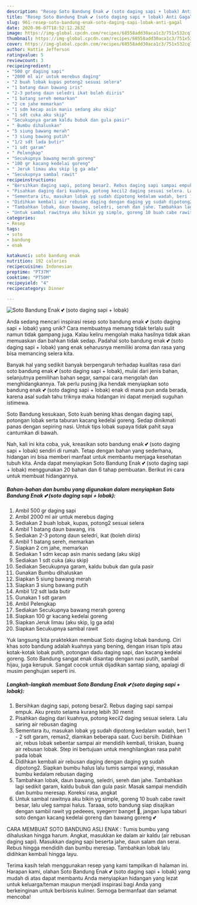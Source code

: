```yaml
---
description: "Resep Soto Bandung Enak 💕 (soto daging sapi + lobak) Anti Gagal"
title: "Resep Soto Bandung Enak 💕 (soto daging sapi + lobak) Anti Gagal"
slug: 961-resep-soto-bandung-enak-soto-daging-sapi-lobak-anti-gagal
date: 2020-06-07T18:52:12.263Z
image: https://img-global.cpcdn.com/recipes/68558add30aca1c3/751x532cq70/soto-bandung-enak-💕-soto-daging-sapi-lobak-foto-resep-utama.jpg
thumbnail: https://img-global.cpcdn.com/recipes/68558add30aca1c3/751x532cq70/soto-bandung-enak-💕-soto-daging-sapi-lobak-foto-resep-utama.jpg
cover: https://img-global.cpcdn.com/recipes/68558add30aca1c3/751x532cq70/soto-bandung-enak-💕-soto-daging-sapi-lobak-foto-resep-utama.jpg
author: Hattie Jefferson
ratingvalue: 5
reviewcount: 3
recipeingredient:
- "500 gr daging sapi"
- "2000 ml air untuk merebus daging"
- "2 buah lobak kupas potong2 sesuai selera"
- "1 batang daun bawang iris"
- "2-3 potong daun seledri ikat boleh diiris"
- "1 batang sereh memarkan"
- "2 cm jahe memarkan"
- "1 sdm kecap asin manis sedang aku skip"
- "1 sdt cuka aku skip"
- "Secukupnya garam kaldu bubuk dan gula pasir"
- " Bumbu dihaluskan"
- "5 siung bawang merah"
- "3 siung bawang putih"
- "1/2 sdt lada butir"
- "1 sdt garam"
- " Pelengkap"
- "Secukupnya bawang merah goreng"
- "100 gr kacang kedelai goreng"
- " Jeruk limau aku skip lg ga ada"
- "Secukupnya sambal rawit"
recipeinstructions:
- "Bersihkan daging sapi, potong besar2. Rebus daging sapi sampai empuk. Aku presto selama kurang lebih 30 menit"
- "Pisahkan daging dari kuahnya, potong kecil2 daging sesuai selera. Lalu saring air rebusan daging"
- "Sementara itu, masukan lobak yg sudah dipotong kedalam wadah, beri 1 - 2 sdt garam, remas2, diamkan beberapa saat. Cuci bersih. Didihkan air, rebus lobak sebentar sampai air mendidih kembali, tiriskan, buang air rebusan lobak. Step ini bertujuan untuk menghilangkan rasa pahit pada lobak"
- "Didihkan kembali air rebusan daging dengan daging yg sudah dipotong2. Siapkan bumbu halus lalu tumis sampai wangi, masukan bumbu kedalam rebusan daging"
- "Tambahkan lobak, daun bawang, seledri, sereh dan jahe. Tambahkan lagi sedikit garam, kaldu bubuk dan gula pasir. Masak sampai mendidih dan bumbu meresap. Koreksi rasa, angkat"
- "Untuk sambal rawitnya aku bikin yg simple, goreng 10 buah cabe rawit besar, lalu uleg sampai halus. Taraaa, soto bandung siap disajikan dengan sambil rawit yg pedeees, syegerrr banget 🤤, jangan lupa taburi soto dengan kacang kedelai goreng dan bawang goreng 💕"
categories:
- Resep
tags:
- soto
- bandung
- enak

katakunci: soto bandung enak 
nutrition: 192 calories
recipecuisine: Indonesian
preptime: "PT37M"
cooktime: "PT50M"
recipeyield: "4"
recipecategory: Dinner

---
```



![Soto Bandung Enak 💕 (soto daging sapi + lobak)](https://img-global.cpcdn.com/recipes/68558add30aca1c3/751x532cq70/soto-bandung-enak-💕-soto-daging-sapi-lobak-foto-resep-utama.jpg)

Anda sedang mencari inspirasi resep soto bandung enak 💕 (soto daging sapi + lobak) yang unik? Cara membuatnya memang tidak terlalu sulit namun tidak gampang juga. Kalau keliru mengolah maka hasilnya tidak akan memuaskan dan bahkan tidak sedap. Padahal soto bandung enak 💕 (soto daging sapi + lobak) yang enak seharusnya memiliki aroma dan rasa yang bisa memancing selera kita.

Banyak hal yang sedikit banyak berpengaruh terhadap kualitas rasa dari soto bandung enak 💕 (soto daging sapi + lobak), mulai dari jenis bahan, selanjutnya pemilihan bahan segar, sampai cara mengolah dan menghidangkannya. Tak perlu pusing jika hendak menyiapkan soto bandung enak 💕 (soto daging sapi + lobak) enak di mana pun anda berada, karena asal sudah tahu triknya maka hidangan ini dapat menjadi suguhan istimewa.

Soto Bandung kesukaan, Soto kuah bening khas dengan daging sapi, potongan lobak serta taburan kacang kedelai goreng. Sedap dinikmati panas dengan sepiring nasi. Untuk tips lobak supaya tidak pahit saya cantumkan di bawah.


Nah, kali ini kita coba, yuk, kreasikan soto bandung enak 💕 (soto daging sapi + lobak) sendiri di rumah. Tetap dengan bahan yang sederhana, hidangan ini bisa memberi manfaat untuk membantu menjaga kesehatan tubuh kita. Anda dapat menyiapkan Soto Bandung Enak 💕 (soto daging sapi + lobak) menggunakan 20 bahan dan 6 tahap pembuatan. Berikut ini cara untuk membuat hidangannya.

<!--inarticleads1-->

##### Bahan-bahan dan bumbu yang digunakan dalam menyiapkan Soto Bandung Enak 💕 (soto daging sapi + lobak):

1. Ambil 500 gr daging sapi
1. Ambil 2000 ml air untuk merebus daging
1. Sediakan 2 buah lobak, kupas, potong2 sesuai selera
1. Ambil 1 batang daun bawang, iris
1. Sediakan 2-3 potong daun seledri, ikat (boleh diiris)
1. Ambil 1 batang sereh, memarkan
1. Siapkan 2 cm jahe, memarkan
1. Sediakan 1 sdm kecap asin manis sedang (aku skip)
1. Sediakan 1 sdt cuka (aku skip)
1. Sediakan Secukupnya garam, kaldu bubuk dan gula pasir
1. Gunakan  Bumbu dihaluskan
1. Siapkan 5 siung bawang merah
1. Siapkan 3 siung bawang putih
1. Ambil 1/2 sdt lada butir
1. Gunakan 1 sdt garam
1. Ambil  Pelengkap
1. Sediakan Secukupnya bawang merah goreng
1. Siapkan 100 gr kacang kedelai goreng
1. Siapkan  Jeruk limau (aku skip, lg ga ada)
1. Siapkan Secukupnya sambal rawit


Yuk langsung kita praktekkan membuat Soto daging lobak bandung. Ciri khas soto bandung adalah kuahnya yang bening, dengan irisan tipis atau kotak-kotak lobak putih, potongan dadu daging sapi, dan kacang kedelai goreng. Soto Bandung sangat enak disantap dengan nasi putih, sambal hijau, juga kerupuk. Sangat cocok untuk dijadikan santap siang, apalagi di musim penghujan seperti ini. 

<!--inarticleads2-->

##### Langkah-langkah membuat Soto Bandung Enak 💕 (soto daging sapi + lobak):

1. Bersihkan daging sapi, potong besar2. Rebus daging sapi sampai empuk. Aku presto selama kurang lebih 30 menit
1. Pisahkan daging dari kuahnya, potong kecil2 daging sesuai selera. Lalu saring air rebusan daging
1. Sementara itu, masukan lobak yg sudah dipotong kedalam wadah, beri 1 - 2 sdt garam, remas2, diamkan beberapa saat. Cuci bersih. Didihkan air, rebus lobak sebentar sampai air mendidih kembali, tiriskan, buang air rebusan lobak. Step ini bertujuan untuk menghilangkan rasa pahit pada lobak
1. Didihkan kembali air rebusan daging dengan daging yg sudah dipotong2. Siapkan bumbu halus lalu tumis sampai wangi, masukan bumbu kedalam rebusan daging
1. Tambahkan lobak, daun bawang, seledri, sereh dan jahe. Tambahkan lagi sedikit garam, kaldu bubuk dan gula pasir. Masak sampai mendidih dan bumbu meresap. Koreksi rasa, angkat
1. Untuk sambal rawitnya aku bikin yg simple, goreng 10 buah cabe rawit besar, lalu uleg sampai halus. Taraaa, soto bandung siap disajikan dengan sambil rawit yg pedeees, syegerrr banget 🤤, jangan lupa taburi soto dengan kacang kedelai goreng dan bawang goreng 💕


CARA MEMBUAT SOTO BANDUNG ASLI ENAK : Tumis bumbu yang dihaluskan hingga harum. Angkat, masukkan ke dalam air kaldu (air rebusan daging sapi). Masukkan daging sapi beserta jahe, daun salam dan serai. Rebus hingga mendidih dan bumbu meresap. Tambahkan lobak lalu didihkan kembali hingga layu. 

Terima kasih telah menggunakan resep yang kami tampilkan di halaman ini. Harapan kami, olahan Soto Bandung Enak 💕 (soto daging sapi + lobak) yang mudah di atas dapat membantu Anda menyiapkan hidangan yang lezat untuk keluarga/teman maupun menjadi inspirasi bagi Anda yang berkeinginan untuk berbisnis kuliner. Semoga bermanfaat dan selamat mencoba!
